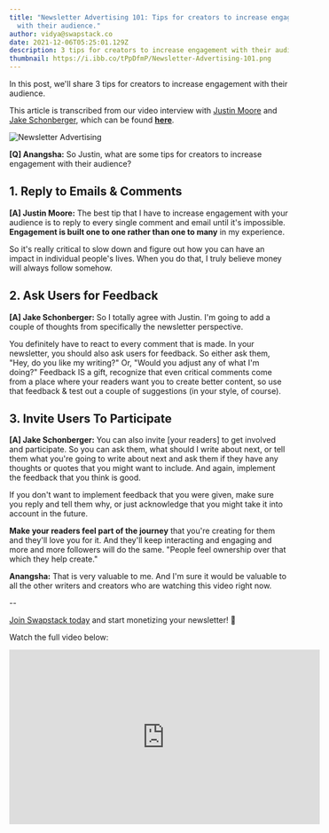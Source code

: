 ```yaml
---
title: "Newsletter Advertising 101: Tips for creators to increase engagement
  with their audience."
author: vidya@swapstack.co
date: 2021-12-06T05:25:01.129Z
description: 3 tips for creators to increase engagement with their audience.
thumbnail: https://i.ibb.co/tPpDfmP/Newsletter-Advertising-101.png
---
```

In this post, we'll share 3 tips for creators to increase engagement with their audience.

This article is transcribed from our video interview with [Justin Moore](https://www.youtube.com/c/CreatorWizard) and [Jake Schonberger](https://www.linkedin.com/in/jakeschonberger/), which can be found **[here](https://www.youtube.com/watch?v=0L9nYwercfg)**.

![Newsletter Advertising](https://i.ibb.co/tPpDfmP/Newsletter-Advertising-101.png "Tips for creators to increase engagement")

**\[Q] Anangsha:** So Justin, what are some tips for creators to increase engagement with their audience?

## 1. Reply to Emails & Comments

**\[A] Justin Moore:** The best tip that I have to increase engagement with your audience is to reply to every single comment and email until it's impossible. **Engagement is built one to one rather than one to many** in my experience.

So it's really critical to slow down and figure out how you can have an impact in individual people's lives. When you do that, I truly believe money will always follow somehow.

## 2. Ask Users for Feedback

**\[A] Jake Schonberger:** So I totally agree with Justin. I'm going to add a couple of thoughts from specifically the newsletter perspective.

You definitely have to react to every comment that is made. In your newsletter, you should also ask users for feedback. So either ask them, "Hey, do you like my writing?" Or, "Would you adjust any of what I'm doing?" Feedback IS a gift, recognize that even critical comments come from a place where your readers want you to create better content, so use that feedback & test out a couple of suggestions (in your style, of course).

## 3. Invite Users To Participate

**\[A] Jake Schonberger:** You can also invite \[your readers] to get involved and participate. So you can ask them, what should I write about next, or tell them what you're going to write about next and ask them if they have any thoughts or quotes that you might want to include. And again, implement the feedback that you think is good.

If you don't want to implement feedback that you were given, make sure you reply and tell them why, or just acknowledge that you might take it into account in the future.

**Make your readers feel part of the journey** that you're creating for them and they'll love you for it. And they'll keep interacting and engaging and more and more followers will do the same. "People feel ownership over that which they help create."

**Anangsha:** That is very valuable to me. And I'm sure it would be valuable to all the other writers and creators who are watching this video right now.

\--

[Join Swapstack today](https://app.swapstack.co/) and start monetizing your newsletter! 💌



Watch the full video below:

<iframe width="560" height="315" src="https://www.youtube.com/embed/0L9nYwercfg" title="YouTube video player" frameborder="0" allow="accelerometer; autoplay; clipboard-write; encrypted-media; gyroscope; picture-in-picture" allowfullscreen></iframe>